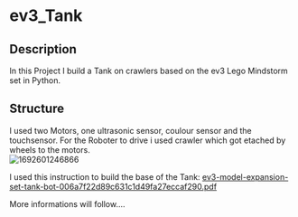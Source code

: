 # ev3_Tank
## Description
In this Project I build a Tank on crawlers based on the ev3 Lego Mindstorm set in Python.

## Structure
I used two Motors, one ultrasonic sensor, coulour sensor and the touchsensor.
For the Roboter to drive i used crawler which got etached by wheels to the motors.  
![1692601246866](https://github.com/Cyberarmor00/ev3_Tank/assets/131645784/eacfba75-073f-4bd5-adaa-8638a1485480)


I used this instruction to build the base of the Tank:
[ev3-model-expansion-set-tank-bot-006a7f22d89c631c1d49fa27eccaf290.pdf](https://github.com/Cyberarmor00/ev3_Tank/files/12393180/ev3-model-expansion-set-tank-bot-006a7f22d89c631c1d49fa27eccaf290.pdf)

More informations will follow....
